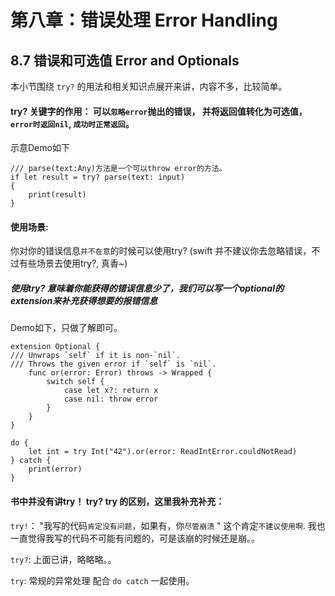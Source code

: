 # 第八章：错误处理 Error Handling


## 8.7 错误和可选值 Error and Optionals
	
本小节围绕 ```try?``` 的用法和相关知识点展开来讲，内容不多，比较简单。

#### try? 关键字的作用： 可以```忽略error```抛出的错误， 并将返回值转化为可选值， ```error时返回nil```, ```成功时正常返回```。


示意Demo如下
  
    /// parse(text:Any)方法是一个可以throw error的方法。
    if let result = try? parse(text: input)
    { 
        print(result)
    }

#### 使用场景:
你对你的错误信息```并不在意```的时候可以使用try? (swift 并不建议你去忽略错误，不过有些场景去使用try?, 真香~)


##### 使用try? 意味着你能获得的错误信息少了，我们可以写一个optional的extension来补充获得想要的报错信息
Demo如下，只做了解即可。

    
    extension Optional {
    /// Unwraps `self` if it is non-`nil`.
    /// Throws the given error if `self` is `nil`. 
        func or(error: Error) throws -> Wrapped {
            switch self {
                case let x?: return x   
                case nil: throw error
            } 
        }
    }
    
    do {
        let int = try Int("42").or(error: ReadIntError.couldNotRead)
    } catch { 
        print(error)
    }

#### 书中并没有讲try！ try?  try 的区别，这里我补充补充：


```try!```： "我写的代码```肯定没有问题```，如果有，你```尽管崩溃``` " 这个肯定```不建议使用啊```.
我也一直觉得我写的代码不可能有问题的，可是该崩的时候还是崩。。

```try?```: 上面已讲，略略略。。

```try```: 常规的异常处理  配合 ```do catch``` 一起使用。

